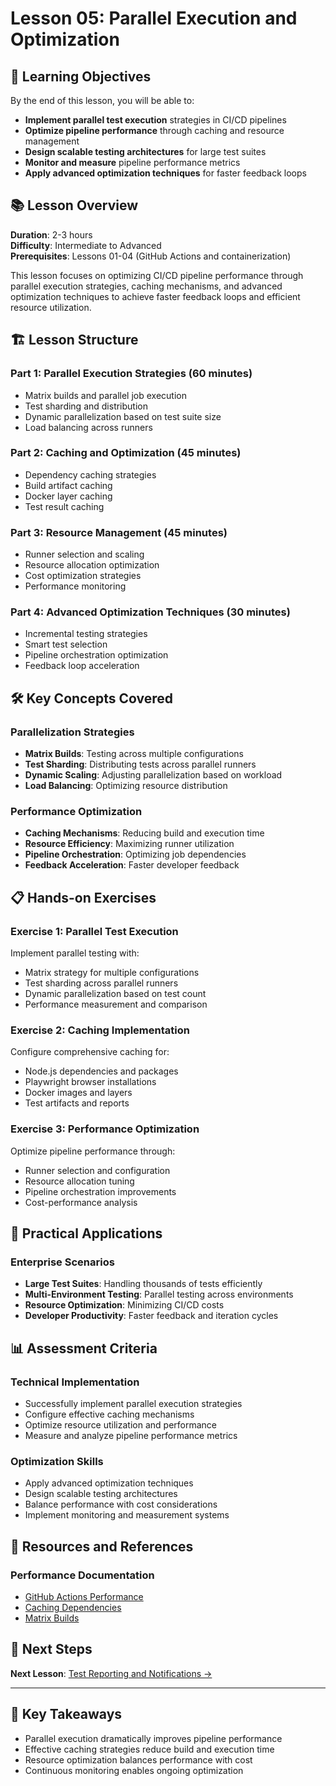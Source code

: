 # Lesson 05: Parallel Execution and Optimization

## 🎯 Learning Objectives

By the end of this lesson, you will be able to:
- **Implement parallel test execution** strategies in CI/CD pipelines
- **Optimize pipeline performance** through caching and resource management
- **Design scalable testing architectures** for large test suites
- **Monitor and measure** pipeline performance metrics
- **Apply advanced optimization techniques** for faster feedback loops

## 📚 Lesson Overview

**Duration**: 2-3 hours  
**Difficulty**: Intermediate to Advanced  
**Prerequisites**: Lessons 01-04 (GitHub Actions and containerization)

This lesson focuses on optimizing CI/CD pipeline performance through parallel execution strategies, caching mechanisms, and advanced optimization techniques to achieve faster feedback loops and efficient resource utilization.

## 🏗️ Lesson Structure

### **Part 1: Parallel Execution Strategies (60 minutes)**
- Matrix builds and parallel job execution
- Test sharding and distribution
- Dynamic parallelization based on test suite size
- Load balancing across runners

### **Part 2: Caching and Optimization (45 minutes)**
- Dependency caching strategies
- Build artifact caching
- Docker layer caching
- Test result caching

### **Part 3: Resource Management (45 minutes)**
- Runner selection and scaling
- Resource allocation optimization
- Cost optimization strategies
- Performance monitoring

### **Part 4: Advanced Optimization Techniques (30 minutes)**
- Incremental testing strategies
- Smart test selection
- Pipeline orchestration optimization
- Feedback loop acceleration

## 🛠️ Key Concepts Covered

### **Parallelization Strategies**
- **Matrix Builds**: Testing across multiple configurations
- **Test Sharding**: Distributing tests across parallel runners
- **Dynamic Scaling**: Adjusting parallelization based on workload
- **Load Balancing**: Optimizing resource distribution

### **Performance Optimization**
- **Caching Mechanisms**: Reducing build and execution time
- **Resource Efficiency**: Maximizing runner utilization
- **Pipeline Orchestration**: Optimizing job dependencies
- **Feedback Acceleration**: Faster developer feedback

## 📋 Hands-on Exercises

### **Exercise 1: Parallel Test Execution**
Implement parallel testing with:
- Matrix strategy for multiple configurations
- Test sharding across parallel runners
- Dynamic parallelization based on test count
- Performance measurement and comparison

### **Exercise 2: Caching Implementation**
Configure comprehensive caching for:
- Node.js dependencies and packages
- Playwright browser installations
- Docker images and layers
- Test artifacts and reports

### **Exercise 3: Performance Optimization**
Optimize pipeline performance through:
- Runner selection and configuration
- Resource allocation tuning
- Pipeline orchestration improvements
- Cost-performance analysis

## 🎯 Practical Applications

### **Enterprise Scenarios**
- **Large Test Suites**: Handling thousands of tests efficiently
- **Multi-Environment Testing**: Parallel testing across environments
- **Resource Optimization**: Minimizing CI/CD costs
- **Developer Productivity**: Faster feedback and iteration cycles

## 📊 Assessment Criteria

### **Technical Implementation**
- Successfully implement parallel execution strategies
- Configure effective caching mechanisms
- Optimize resource utilization and performance
- Measure and analyze pipeline performance metrics

### **Optimization Skills**
- Apply advanced optimization techniques
- Design scalable testing architectures
- Balance performance with cost considerations
- Implement monitoring and measurement systems

## 🔗 Resources and References

### **Performance Documentation**
- [GitHub Actions Performance](https://docs.github.com/en/actions/learn-github-actions/usage-limits-billing-and-administration)
- [Caching Dependencies](https://docs.github.com/en/actions/using-workflows/caching-dependencies-to-speed-up-workflows)
- [Matrix Builds](https://docs.github.com/en/actions/using-jobs/using-a-matrix-for-your-jobs)

## 🚀 Next Steps

**Next Lesson**: [Test Reporting and Notifications →](../lesson-06-test-reporting-and-notifications/)

---

## 📝 Key Takeaways

- Parallel execution dramatically improves pipeline performance
- Effective caching strategies reduce build and execution time
- Resource optimization balances performance with cost
- Continuous monitoring enables ongoing optimization